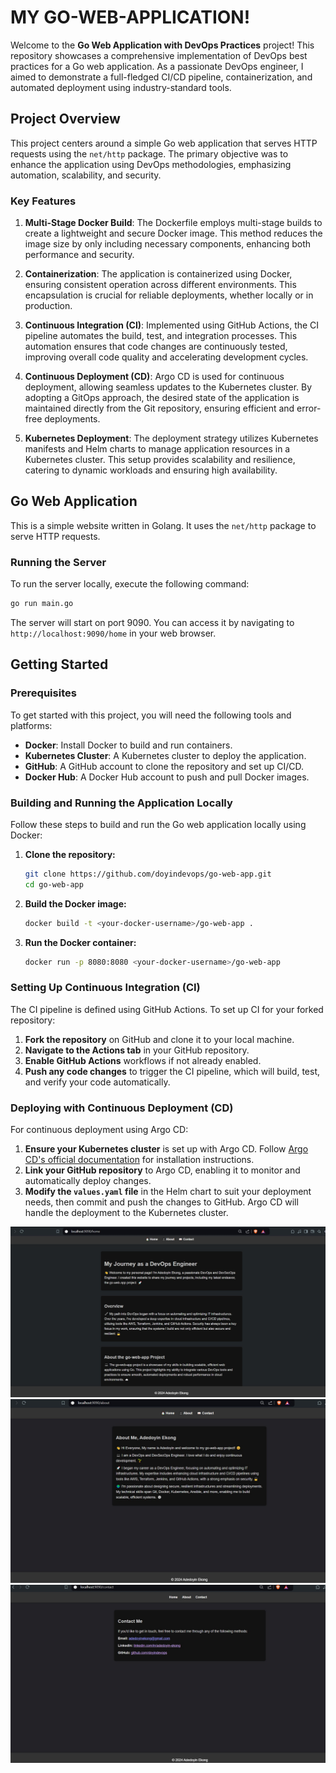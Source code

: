 
# MY GO-WEB-APPLICATION!

Welcome to the **Go Web Application with DevOps Practices** project! This repository showcases a comprehensive implementation of DevOps best practices for a Go web application. As a passionate DevOps engineer, I aimed to demonstrate a full-fledged CI/CD pipeline, containerization, and automated deployment using industry-standard tools.

## Project Overview

This project centers around a simple Go web application that serves HTTP requests using the `net/http` package. The primary objective was to enhance the application using DevOps methodologies, emphasizing automation, scalability, and security.

### Key Features

1. **Multi-Stage Docker Build**: The Dockerfile employs multi-stage builds to create a lightweight and secure Docker image. This method reduces the image size by only including necessary components, enhancing both performance and security.

2. **Containerization**: The application is containerized using Docker, ensuring consistent operation across different environments. This encapsulation is crucial for reliable deployments, whether locally or in production.

3. **Continuous Integration (CI)**: Implemented using GitHub Actions, the CI pipeline automates the build, test, and integration processes. This automation ensures that code changes are continuously tested, improving overall code quality and accelerating development cycles.

4. **Continuous Deployment (CD)**: Argo CD is used for continuous deployment, allowing seamless updates to the Kubernetes cluster. By adopting a GitOps approach, the desired state of the application is maintained directly from the Git repository, ensuring efficient and error-free deployments.

5. **Kubernetes Deployment**: The deployment strategy utilizes Kubernetes manifests and Helm charts to manage application resources in a Kubernetes cluster. This setup provides scalability and resilience, catering to dynamic workloads and ensuring high availability.

## Go Web Application

This is a simple website written in Golang. It uses the `net/http` package to serve HTTP requests.

### Running the Server

To run the server locally, execute the following command:

```bash
go run main.go
```

The server will start on port 9090. You can access it by navigating to `http://localhost:9090/home` in your web browser.

## Getting Started

### Prerequisites

To get started with this project, you will need the following tools and platforms:

- **Docker**: Install Docker to build and run containers.
- **Kubernetes Cluster**: A Kubernetes cluster to deploy the application.
- **GitHub**: A GitHub account to clone the repository and set up CI/CD.
- **Docker Hub**: A Docker Hub account to push and pull Docker images.

### Building and Running the Application Locally

Follow these steps to build and run the Go web application locally using Docker:

1. **Clone the repository:**
   ```bash
   git clone https://github.com/doyindevops/go-web-app.git
   cd go-web-app
   ```

2. **Build the Docker image:**
   ```bash
   docker build -t <your-docker-username>/go-web-app .
   ```

3. **Run the Docker container:**
   ```bash
   docker run -p 8080:8080 <your-docker-username>/go-web-app
   ```

### Setting Up Continuous Integration (CI)

The CI pipeline is defined using GitHub Actions. To set up CI for your forked repository:

1. **Fork the repository** on GitHub and clone it to your local machine.
2. **Navigate to the Actions tab** in your GitHub repository.
3. **Enable GitHub Actions** workflows if not already enabled.
4. **Push any code changes** to trigger the CI pipeline, which will build, test, and verify your code automatically.

### Deploying with Continuous Deployment (CD)

For continuous deployment using Argo CD:

1. **Ensure your Kubernetes cluster** is set up with Argo CD. Follow [Argo CD's official documentation](https://argo-cd.readthedocs.io/en/stable/getting_started/) for installation instructions.
2. **Link your GitHub repository** to Argo CD, enabling it to monitor and automatically deploy changes.
3. **Modify the `values.yaml` file** in the Helm chart to suit your deployment needs, then commit and push the changes to GitHub. Argo CD will handle the deployment to the Kubernetes cluster.



![alt text](screenshots/golang-website-home.jpg)
![alt text](screenshots/golang-website-about.jpg)
![alt text](screenshots/golang-website-contact.jpg)




